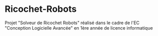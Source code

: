 # Ricochet-Robots
Projet "Solveur de Ricochet Robots" réalisé dans le cadre de l'EC "Conception Logicielle Avancée" en 1ère année de licence informatique 
